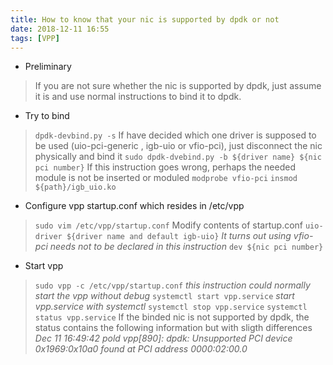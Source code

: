 ```yaml
---
title: How to know that your nic is supported by dpdk or not
date: 2018-12-11 16:55
tags: [VPP]
---
```


- Preliminary

> If you are not sure whether the nic is supported by dpdk, just assume it is and use normal instructions to bind it to dpdk.

- Try to bind

> `dpdk-devbind.py -s`
> If have decided which one driver is supposed to be used (uio-pci-generic , igb-uio or vfio-pci), just disconnect the nic physically and bind it
> `sudo dpdk-dvebind.py -b ${driver name} ${nic pci number}`
> If this instruction goes wrong, perhaps the needed module is not be inserted or moduled
> `modprobe vfio-pci`
> `insmod ${path}/igb_uio.ko`

- Configure vpp startup.conf which resides in /etc/vpp

> `sudo vim /etc/vpp/startup.conf`
> Modify contents of startup.conf
> `uio-driver ${driver name and default igb-uio}` *It turns out using vfio-pci needs not to be declared in this instruction*
> `dev ${nic pci number}`

- Start vpp

> `sudo vpp -c /etc/vpp/startup.conf` *this instruction could normally start the vpp without debug*
> `systemctl start vpp.service` *start vpp.service with systemctl*
> `systemctl stop vpp.service`
> `systemctl status vpp.service`
> If the binded nic is not supported by dpdk, the status contains the following information but with sligth differences
> *Dec 11 16:49:42 pold vpp[890]: dpdk: Unsupported PCI device 0x1969:0x10a0 found at PCI address 0000:02:00.0*
